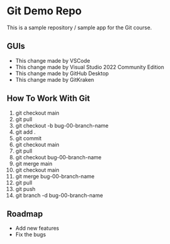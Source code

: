 # Git Demo Repo
This is a sample repository / sample app for the Git course.

## GUIs
 * This change made by VSCode
 * This change made by Visual Studio 2022 Community Edition
 * This change made by GitHub Desktop
 * This change made by GitKraken

## How To Work With Git
1. git checkout main
2. git pull
3. git checkout -b bug-00-branch-name
4. git add .
5. git commit
6. git checkout main
7. git pull
8. git checkout bug-00-branch-name
9. git merge main
10. git checkout main
11. git merge bug-00-branch-name
12. git pull
13. git push
14. git branch -d bug-00-branch-name

## Roadmap
 * Add new features
 * Fix the bugs
